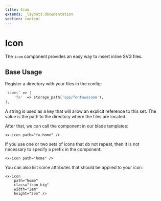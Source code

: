 ```yaml
---
title: Icon
extends: _layouts.documentation
section: content
---
```


# Icon

The `icon` component provides an easy way to insert inline  SVG files.

## Base Usage

Register a directory with your files in the config:

```php
'icons' => [
    'fa'  => storage_path('app/fontawesome'),
],
```

A string is used as a key that will allow an explicit reference to this set. The value is the path to the directory where the files are located.


After that, we can call the component in our blade templates:

```blade
<x-icon path="fa.home" />
```

If you use one or two sets of icons that do not repeat, then it is not necessary to specify a prefix in the component:

```blade
<x-icon path="home" />
```

You can also list some attributes that should be applied to your icon:

```blade
<x-icon 
    path="home" 
    class="icon-big" 
    width="2em" 
    height="2em" />
```
